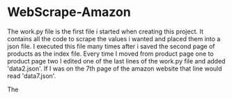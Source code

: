 # WebScrape-Amazon
The work.py file is the first file i started when creating this project. It contains all the code to scrape the values i wanted and placed them into a json file. I executed this file many times after i saved the second page of products as the index file. Every time I moved from product page one to product page two I edited one of the last lines of the work.py file and added 'data2.json'. If I was on the 7th page of the amazon website that line would read 'data7.json'.

The 
